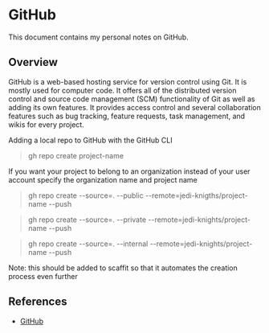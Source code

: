 # GitHub

This document contains my personal notes on GitHub.

## Overview

GitHub is a web-based hosting service for version control using Git.  It is mostly used for computer code.  It offers all of the distributed version control and source code management (SCM) functionality of Git as well as adding its own features.  It provides access control and several collaboration features such as bug tracking, feature requests, task management, and wikis for every project.


Adding a local repo to GitHub with the GitHub CLI

> gh repo create project-name

If you want your project to belong to an organization instead of your user account specify the organization name and project name 

> gh repo create --source=. --public --remote=jedi-knigths/project-name --push

> gh repo create --source=. --private --remote=jedi-knights/project-name --push

> gh repo create --source=. --internal --remote=jedi-knights/project-name --push

Note: this should be added to scaffit so that it automates the creation process even further

## References

- [GitHub](https://github.com)
